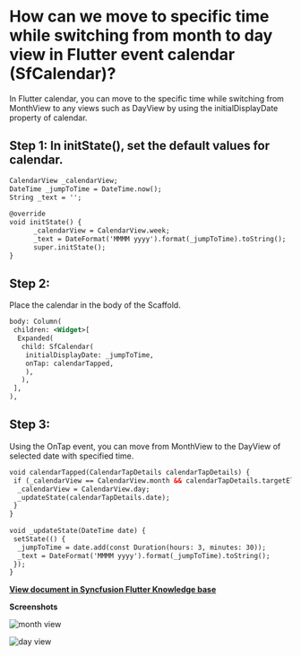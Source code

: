 # How can we move to specific time while switching from month to day view in Flutter event calendar (SfCalendar)?

In Flutter calendar, you can move to the specific time while switching from MonthView to any views such as DayView by using the initialDisplayDate property of calendar.

## Step 1: In initState(), set the default values for calendar.

```xml
CalendarView _calendarView;
DateTime _jumpToTime = DateTime.now();
String _text = '';
 
@override
void initState() {
      _calendarView = CalendarView.week;
      _text = DateFormat('MMMM yyyy').format(_jumpToTime).toString();
      super.initState();
}
``` 

## Step 2:
Place the calendar in the body of the Scaffold. 

```xml
body: Column(
 children: <Widget>[
  Expanded(
   child: SfCalendar(
    initialDisplayDate: _jumpToTime,
    onTap: calendarTapped,
    ),
   ), 
 ],
),
```
## Step 3:
Using the OnTap event, you can move from MonthView to the DayView of selected date with specified time.

```xml
void calendarTapped(CalendarTapDetails calendarTapDetails) {
 if (_calendarView == CalendarView.month && calendarTapDetails.targetElement == CalendarElement.calendarCell) {
  _calendarView = CalendarView.day;
  _updateState(calendarTapDetails.date);
 }
}
 
void _updateState(DateTime date) {
 setState(() {
  _jumpToTime = date.add(const Duration(hours: 3, minutes: 30));
  _text = DateFormat('MMMM yyyy').format(_jumpToTime).toString();
 });
}
```
**[View document in Syncfusion Flutter Knowledge base](https://www.syncfusion.com/kb/10943/how-can-we-move-to-specific-time-while-switching-from-month-to-day-view-in-flutter-event)**

**Screenshots**

![month view](http://www.syncfusion.com/uploads/user/kb/flut/flut-618/flut-618_img1.png)

![day view](http://www.syncfusion.com/uploads/user/kb/flut/flut-618/flut-618_img2.png)



